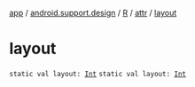 [app](../../../index.md) / [android.support.design](../../index.md) / [R](../index.md) / [attr](index.md) / [layout](./layout.md)

# layout

`static val layout: `[`Int`](https://kotlinlang.org/api/latest/jvm/stdlib/kotlin/-int/index.html)
`static val layout: `[`Int`](https://kotlinlang.org/api/latest/jvm/stdlib/kotlin/-int/index.html)